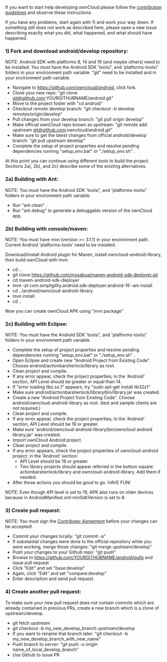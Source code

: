   
If you want to start help developing ownCloud please follow the [contribution guidelines][0] and observe these instructions.

If you have any problems, start again with 1) and work your way down. If something still does not work as described here, please open a new issue describing exactly what you did, what happened, and what should have happened.
  
### 1) Fork and download android/develop repository:

NOTE: Android SDK with platforms 8, 14 and 19 (and maybe others) need to be installed.
      You must have the Android SDK 'tools/', and 'platforms-tools/' folders in your environment path variable.
      "git" need to be installed and in your environment path variable.

* Navigate to https://github.com/owncloud/android, click fork.
* Clone your new repo: "git clone git@github.com:YOURGITHUBNAME/android.git"
* Move to the project folder with "cd android"
* Checkout remote develop branch: "git checkout -b develop remotes/origin/develop"
* Pull changes from your develop branch: "git pull origin develop"
* Make official ownCloud repo known as upstream: "git remote add upstream git@github.com:owncloud/android.git"
* Make sure to get the latest changes from official android/develop branch: "git pull upstream develop"
* Complete the setup of project properties and resolve pending dependencies running "setup_env.bat" or "./setup_env.sh" .

At this point you can continue using different tools to build the project. Sections 2a), 2b), and 2c) describe some of the existing alternatives.

### 2a) Building with Ant:
  
NOTE: You must have the Android SDK 'tools/', and 'platforms-tools/' folders in your environment path variable.

* Run "ant clean" .
* Run "ant debug" to generate a debuggable version of the ownCloud app.

### 2b) Building with console/maven:

NOTE: You must have mvn (version >= 3.1.1) in your environment path. Current Android 'platforms-tools' need to be installed.

Download/install Android plugin for Maven, install owncloud-android-library, then build ownCloud with mvn:

* cd ..
* git clone https://github.com/mosabua/maven-android-sdk-deployer.git
* cd maven-android-sdk-deployer
* mvn -pl com.simpligility.android.sdk-deployer:android-19 -am install
* cd ../android/owncloud-android-library
* mvn install
* cd ..

Now you can create ownCloud APK using "mvn package"

### 2c) Building with Eclipse:

NOTE: You must have the Android SDK 'tools/', and 'platforms-tools/' folders in your environment path variable.

* Complete the setup of project properties and resolve pending dependencies running "setup_env.bat" or "./setup_env.sh" .
* Open Eclipse and create new "Android Project from Existing Code". Choose android/actionbarsherlock/library as root.
* Clean project and compile.
* If any error appear, check the project properties; in the 'Android' section, API Level should be greater or equal than 14.
* If "error loading libz.so.1" appears, try "sudo apt-get install lib32z1"
* Make sure android/actionbarsherlock/library/bin/library.jar was created.
* Create a new "Android Project from Existing Code". Choose android/owncloud-android-library as root. (test and sample clients are not required.)
* Clean project and compile.
* If any error appear, check the project properties; in the 'Android' section, API Level should be 19 or greater.
* Make sure 'android/owncloud-android-library/bin/owncloud android library.jar' was created.
* Import ownCloud Android project.
* Clean project and compile.
* If any error appears, check the project properties of owncloud-android project; in the 'Android' section:
  - API Level should be 19 or greater.
  - Two library projects should appear referred in the bottom square: actionbarsherlock/library and owncloud-android-library. Add them if needed. 
* After those actions you should be good to go. HAVE FUN!

NOTE: Even though API level is set to 19, APK also runs on older devices because in AndroidManifest.xml minSdkVersion is set to 8.

### 3) Create pull request:
  
NOTE: You must sign the [Contributor Agreement][1] before your changes can be accepted!

* Commit your changes locally: "git commit -a"
* If substantial changes were done to the official repository while you were working, merge those changes: "git merge upstream/develop"
* Push your changes to your Github repo: "git push"
* Browse to https://github.com/YOURGITHUBNAME/android/pulls and issue pull request
* Click "Edit" and set "base:develop"
* Again, click "Edit" and set "compare:develop"
* Enter description and send pull request.

### 4) Create another pull request:

To make sure your new pull request does not contain commits which are already contained in previous PRs, create a new branch which is a clone of upstream/develop.

* git fetch upstream
* git checkout -b my_new_develop_branch upstream/develop
* If you want to rename that branch later: "git checkout -b my_new_develop_branch_with_new_name"
* Push branch to server: "git push -u origin name_of_local_develop_branch"
* Use Github to issue PR


[0]: https://github.com/owncloud/android/blob/master/CONTRIBUTING.md
[1]: http://owncloud.org/about/contributor-agreement/
